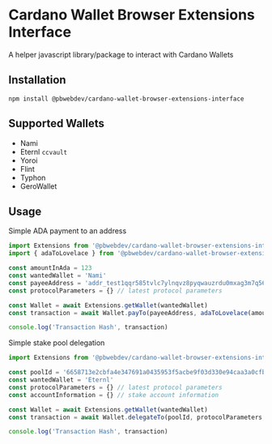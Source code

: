 # Cardano Wallet Browser Extensions Interface

A helper javascript library/package to interact with Cardano Wallets

## Installation

`npm install @pbwebdev/cardano-wallet-browser-extensions-interface`

## Supported Wallets

- Nami
- Eternl `ccvault`
- Yoroi
- Flint
- Typhon
- GeroWallet

## Usage

Simple ADA payment to an address

```javascript
import Extensions from '@pbwebdev/cardano-wallet-browser-extensions-interface'
import { adaToLovelace } from '@pbwebdev/cardano-wallet-browser-extensions-interface/utils'

const amountInAda = 123
const wantedWallet = 'Nami'
const payeeAddress = 'addr_test1qqr585tvlc7ylnqvz8pyqwauzrdu0mxag3m7q56grgmgu7sxu2hyfhlkwuxupa9d5085eunq2qywy7hvmvej456flknswgndm3'
const protocolParameters = {} // latest protocol parameters

const Wallet = await Extensions.getWallet(wantedWallet)
const transaction = await Wallet.payTo(payeeAddress, adaToLovelace(amountInAda), protocolParameters)

console.log('Transaction Hash', transaction)
```


Simple stake pool delegation

```javascript
import Extensions from '@pbwebdev/cardano-wallet-browser-extensions-interface'

const poolId = '6658713e2cbfa4e347691a0435953f5acbe9f03d330e94caa3a0cfb4'
const wantedWallet = 'Eternl'
const protocolParameters = {} // latest protocol parameters
const accountInformation = {} // stake account information

const Wallet = await Extensions.getWallet(wantedWallet)
const transaction = await Wallet.delegateTo(poolId, protocolParameters, accountInformation)

console.log('Transaction Hash', transaction)
```
